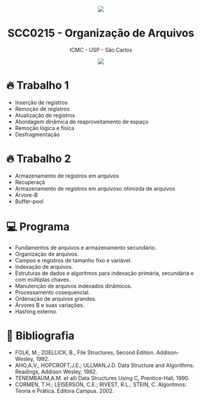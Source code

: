 <p align="center">
  <img src="https://media.giphy.com/media/3o6Ztk7NosfLVRqcpy/giphy.gif"/>
  <h1 align="center"> SCC0215 - Organização de Arquivos </h1>
  <p align="center"> ICMC - USP - São Carlos  </p>
</p>

<p align="center">
  <img src="https://forthebadge.com/images/badges/made-with-c.svg"/>
</p>

# :fire: Trabalho 1
* Inserção de registros
* Remoção de registros
* Atualização de registros
* Abordagem dinâmica de reaproveitamento de espaço
* Remoção lógica e física
* Desfragmentação

# :fire: Trabalho 2
* Armazenamento de registros em arquivos
* Recuperaçã
* Armazenamento de registros em arquivoso otimizda de arquivos
* Árvore-B
* Buffer-pool

# :computer: Programa

* Fundamentos de arquivos e armazenamento secundário. 
* Organização de arquivos. 
* Campos e registros de tamanho fixo e variável. 
* Indexação de arquivos. 
* Estruturas de dados e algoritmos para indexação primária, secundária e com múltiplas chaves. 
* Manutenção de arquivos indexados dinâmicos. 
* Processamento cosequencial. 
* Ordenação de arquivos grandes. 
* Árvores B e suas variações. 
* Hashing externo.

# :ledger: Bibliografia

* FOLK, M.; ZOELLICK, B., File Structures, Second Edition. Addison-Wesley, 1992.
* AHO,A.V.; HOPCROFT,J.E.; ULLMAN,J.D. Data Structure and Algorithms. Readings, Addison Wesley, 1982.
* TENEMBAUM,A.M. et alli Data Structures Using C, Prentice-Hall, 1990.
* CORMEN, T.H.; LEISERSON, C.E.; RIVEST, R.L.; STEIN, C. Algoritmos: Teoria e Prática. Editora Campus. 2002.

